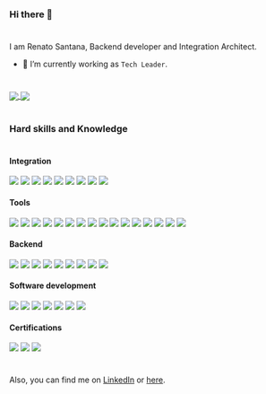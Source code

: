 ### Hi there 👋
#
I am Renato Santana, Backend developer and Integration Architect.

- 🌱 I’m currently working as `Tech Leader`.
#

<a href="https://github.com/renatoaps/langs">
  <img align="center" src="https://github-readme-stats.vercel.app/api/top-langs/?username=renatoaps&langs_count=8&theme=dracula" />
</a>
<a href="https://github.com/renatoaps/github-readme-stats">
  <img align="center" src="https://github-readme-stats.vercel.app/api?username=renatoaps&theme=dracula&hide=issues,contribs" />
</a>

#
### Hard skills and Knowledge
#
#### Integration
![](https://img.shields.io/badge/Java-ApacheCamel-informational?style=flat&logo=<LOGO_NAME>&logoColor=white&color=2bbc8a)
![](https://img.shields.io/badge/Java-Camunda-informational?style=flat&logo=<LOGO_NAME>&logoColor=white&color=2bbc8a)
![](https://img.shields.io/badge/Java-IBM(IntegrationBusv10)-informational?style=flat&logo=<LOGO_NAME>&logoColor=white&color=2bbc8a)
![](https://img.shields.io/badge/API-CAAPI(Gateway)-informational?style=flat&logo=<LOGO_NAME>&logoColor=white&color=2bbc8a)
![](https://img.shields.io/badge/API-Apigee-informational?style=flat&logo=<LOGO_NAME>&logoColor=white&color=2bbc8a)
![](https://img.shields.io/badge/Documentation-Swagger-informational?style=flat&logo=<LOGO_NAME>&logoColor=white&color=2bbc8a)
![](https://img.shields.io/badge/Documentation-Confluence-informational?style=flat&logo=<LOGO_NAME>&logoColor=white&color=2bbc8a)
![](https://img.shields.io/badge/Interface-REST-informational?style=flat&logo=<LOGO_NAME>&logoColor=white&color=2bbc8a)
![](https://img.shields.io/badge/Interface-SOAP-informational?style=flat&logo=<LOGO_NAME>&logoColor=white&color=2bbc8a)

#### Tools
![](https://img.shields.io/badge/Tools-Postman-informational?style=flat&logo=<LOGO_NAME>&logoColor=white&color=2bbc8a)
![](https://img.shields.io/badge/Tools-SoapUI-informational?style=flat&logo=<LOGO_NAME>&logoColor=white&color=2bbc8a)
![](https://img.shields.io/badge/Tools-AEM(AdobeExperienceManager)-informational?style=flat&logo=<LOGO_NAME>&logoColor=white&color=2bbc8a)
![](https://img.shields.io/badge/Tools-PowerBI-informational?style=flat&logo=<LOGO_NAME>&logoColor=white&color=2bbc8a)
![](https://img.shields.io/badge/IDE-Intellij-informational?style=flat&logo=<LOGO_NAME>&logoColor=white&color=2bbc8a)
![](https://img.shields.io/badge/IDE-VSCode-informational?style=flat&logo=<LOGO_NAME>&logoColor=white&color=2bbc8a)
![](https://img.shields.io/badge/Logs-Kibana-informational?style=flat&logo=<LOGO_NAME>&logoColor=white&color=2bbc8a)
![](https://img.shields.io/badge/CI/CD-Jenkins-informational?style=flat&logo=<LOGO_NAME>&logoColor=white&color=2bbc8a)
![](https://img.shields.io/badge/CI/CD-Urbancode-informational?style=flat&logo=<LOGO_NAME>&logoColor=white&color=2bbc8a)
![](https://img.shields.io/badge/CI/CD-Openshift-informational?style=flat&logo=<LOGO_NAME>&logoColor=white&color=2bbc8a)
![](https://img.shields.io/badge/CI/CD-Spinnaker-informational?style=flat&logo=<LOGO_NAME>&logoColor=white&color=2bbc8a)
![](https://img.shields.io/badge/Agile-Jira-informational?style=flat&logo=<LOGO_NAME>&logoColor=white&color=2bbc8a)
![](https://img.shields.io/badge/Versioning-Git-informational?style=flat&logo=<LOGO_NAME>&logoColor=white&color=2bbc8a)
![](https://img.shields.io/badge/Versioning-Github-informational?style=flat&logo=<LOGO_NAME>&logoColor=white&color=2bbc8a)
![](https://img.shields.io/badge/Versioning-Gitlab-informational?style=flat&logo=<LOGO_NAME>&logoColor=white&color=2bbc8a)
![](https://img.shields.io/badge/Versioning-Bitbucket-informational?style=flat&logo=<LOGO_NAME>&logoColor=white&color=2bbc8a)

#### Backend
![](https://img.shields.io/badge/Java-8/11-informational?style=flat&logo=<LOGO_NAME>&logoColor=white&color=2bbc8a)
![](https://img.shields.io/badge/Java-ApacheSling-informational?style=flat&logo=<LOGO_NAME>&logoColor=white&color=2bbc8a)
![](https://img.shields.io/badge/Java-SpringBoot-informational?style=flat&logo=<LOGO_NAME>&logoColor=white&color=2bbc8a)
![](https://img.shields.io/badge/Java-REST-informational?style=flat&logo=<LOGO_NAME>&logoColor=white&color=2bbc8a)
![](https://img.shields.io/badge/Java-SOAP-informational?style=flat&logo=<LOGO_NAME>&logoColor=white&color=2bbc8a)
![](https://img.shields.io/badge/Java-Maven-informational?style=flat&logo=<LOGO_NAME>&logoColor=white&color=2bbc8a)
![](https://img.shields.io/badge/Java-Gradle-informational?style=flat&logo=<LOGO_NAME>&logoColor=white&color=2bbc8a)
![](https://img.shields.io/badge/Database-MySQL-informational?style=flat&logo=<LOGO_NAME>&logoColor=white&color=2bbc8a)
![](https://img.shields.io/badge/Database-SQLServer-informational?style=flat&logo=<LOGO_NAME>&logoColor=white&color=2bbc8a)

#### Software development
![](https://img.shields.io/badge/Pattern-TDD-informational?style=flat&logo=<LOGO_NAME>&logoColor=white&color=2bbc8a)
![](https://img.shields.io/badge/Pattern-DDD-informational?style=flat&logo=<LOGO_NAME>&logoColor=white&color=2bbc8a)
![](https://img.shields.io/badge/Pattern-OO-informational?style=flat&logo=<LOGO_NAME>&logoColor=white&color=2bbc8a)
![](https://img.shields.io/badge/Pattern-BDD-informational?style=flat&logo=<LOGO_NAME>&logoColor=white&color=2bbc8a)
![](https://img.shields.io/badge/Pattern-SOLID-informational?style=flat&logo=<LOGO_NAME>&logoColor=white&color=2bbc8a)
![](https://img.shields.io/badge/Java-JUnit-informational?style=flat&logo=<LOGO_NAME>&logoColor=white&color=2bbc8a)
![](https://img.shields.io/badge/Java-Mockito-informational?style=flat&logo=<LOGO_NAME>&logoColor=white&color=2bbc8a)

#### Certifications
![](https://img.shields.io/badge/Google-Apigee(APIEngineer)-informational?style=for-the-badge&logo=appveyor<google>&logoColor=#4285F4&color=2bbc9d)
![](https://img.shields.io/badge/SixSigma-YellowBelt-informational?style=for-the-badge&logo=appveyor=<LOGO_NAME>&logoColor=#4285F4&color=2bbc9d)
![](https://img.shields.io/badge/Scrum-Foundation-informational?style=for-the-badge&logo=appveyor=<LOGO_NAME>&logoColor=#4285F4&color=2bbc9d)

#
Also, you can find me on [LinkedIn](https://www.linkedin.com/in/renato-santana-b197a0171/) or [here](mailto:renatodev@icloud.com).

<!--
**renatoaps/renatoaps** is a ✨ _special_ ✨ repository because its `README.md` (this file) appears on your GitHub profile.

Here are some ideas to get you started:

- 🔭 I’m currently working on ...
- 🌱 I’m currently learning ...
- 👯 I’m looking to collaborate on ...
- 🤔 I’m looking for help with ...
- 💬 Ask me about ...
- 📫 How to reach me: ...
- 😄 Pronouns: ...
- ⚡ Fun fact: ...
-->
